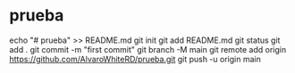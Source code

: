 # prueba
  echo "# prueba" >> README.md
  git init
  git add README.md
  git status
  git add .
  git commit -m "first commit"
  git branch -M main
  git remote add origin https://github.com/AlvaroWhiteRD/prueba.git
  git push -u origin main

